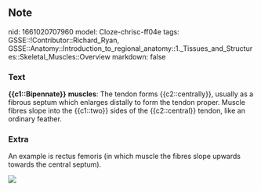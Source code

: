 ## Note
nid: 1661020707960
model: Cloze-chrisc-ff04e
tags: GSSE::!Contributor::Richard_Ryan, GSSE::Anatomy::Introduction_to_regional_anatomy::1._Tissues_and_Structures::Skeletal_Muscles::Overview
markdown: false

### Text
<div class="toggle">
  <strong>{{c1::Bipennate}}</strong> <strong>muscles</strong>: The
  tendon forms {{c2::centrally}}, usually as a fibrous septum which
  enlarges distally to form the tendon proper. Muscle fibres slope
  into the {{c1::two}} sides of the {{c2::central}} tendon, like an
  ordinary feather.
</div>

### Extra
<p id="73c70b8d-50f5-4875-9e6c-5cff15f86381" class="">An example is
rectus femoris (in which muscle the fibres slope upwards towards
the central septum).
<p id="73c70b8d-50f5-4875-9e6c-5cff15f86381" class=""><img src= 
"shapes-muscle595.jpg">

